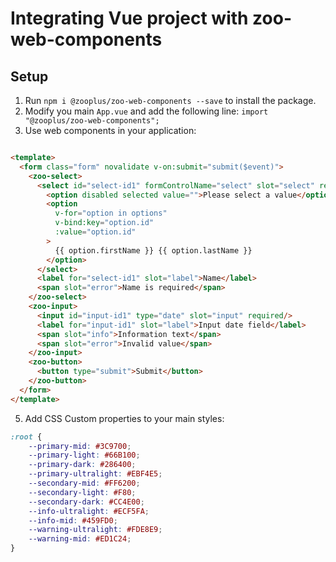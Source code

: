 # Integrating Vue project with zoo-web-components

## Setup

1. Run `npm i @zooplus/zoo-web-components --save` to install the package.
2. Modify you main `App.vue` and add the following line: `import "@zooplus/zoo-web-components";`
3. Use web components in your application:
```HTML

<template>
  <form class="form" novalidate v-on:submit="submit($event)">
    <zoo-select>
      <select id="select-id1" formControlName="select" slot="select" required>
        <option disabled selected value="">Please select a value</option>
        <option
          v-for="option in options"
          v-bind:key="option.id"
          :value="option.id"
        >
          {{ option.firstName }} {{ option.lastName }}
        </option>
      </select>
      <label for="select-id1" slot="label">Name</label>
      <span slot="error">Name is required</span>
    </zoo-select>
    <zoo-input>
      <input id="input-id1" type="date" slot="input" required/>
      <label for="input-id1" slot="label">Input date field</label>
      <span slot="info">Information text</span>
      <span slot="error">Invalid value</span>
    </zoo-input>
    <zoo-button>
      <button type="submit">Submit</button>
    </zoo-button>
  </form>
</template>
```

5. Add CSS Custom properties to your main styles:
```CSS
:root {
	--primary-mid: #3C9700;
	--primary-light: #66B100;
	--primary-dark: #286400;
	--primary-ultralight: #EBF4E5;
	--secondary-mid: #FF6200;
	--secondary-light: #F80;
	--secondary-dark: #CC4E00;
	--info-ultralight: #ECF5FA;
	--info-mid: #459FD0;
	--warning-ultralight: #FDE8E9;
	--warning-mid: #ED1C24;
}
```

